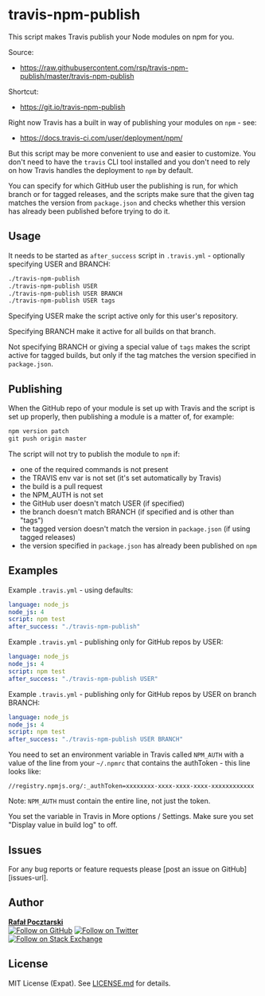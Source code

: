 travis-npm-publish
==================

This script makes Travis publish your Node modules on npm for you.

Source:

* https://raw.githubusercontent.com/rsp/travis-npm-publish/master/travis-npm-publish

Shortcut:

* https://git.io/travis-npm-publish

[github-url]:[issues-url]l]l]rl]NSE.md
[travis-url]: ht[issues-url]l]er
[snyk-url]: https://[issues-url]l]vg
[david-url]: h[issues-url]l]vg
[install-img]: https://nodei.co/npm/travis-npm-publish.png?compact=true
[downloads-img]: https://img.shields.io/npm/dt/travis-npm-publish.svg
[license-img]: https://img.shields.io/npm/l/travis-npm-publish.svg
[stats-url]: http://npm-stat.com/charts.html?package=travis-npm-publish
[github-follow-url]: https://github.com/rsp
[github-follow-img]: https://img.shields.io/github/followers/rsp.svg?style=social&label=Follow
[twitter-follow-url]: https://twitter.com/intent/follow?screen_name=pocztarski
[twitter-follow-img]: https://img.shields.io/twitter/follow/pocztarski.svg?style=social&label=Follow
[stackoverflow-url]: https://stackoverflow.com/users/613198/rsp
[stackexchange-url]: https://stackexchange.com/users/303952/rsp
[stackexchange-img]: https://stackexchange.com/users/flair/303952.png

Right now Travis has a built in way of publishing your modules on `npm` - see:

* https://docs.travis-ci.com/user/deployment/npm/

But this script may be more convenient to use and easier to customize. You don't need to have the `travis` CLI tool installed and you don't need to rely on how Travis handles the deployment to `npm` by default.

You can specify for which GitHub user the publishing is run, for which branch or for tagged releases, and the scripts make sure that the given tag matches the version from `package.json` and checks whether this version has already been published before trying to do it.

Usage
-----
It needs to be started as `after_success` script in `.travis.yml` - optionally specifying USER and BRANCH:

```sh
./travis-npm-publish
./travis-npm-publish USER
./travis-npm-publish USER BRANCH
./travis-npm-publish USER tags
```

Specifying USER make the script active only for this user's repository.

Specifying BRANCH make it active for all builds on that branch.

Not specifying BRANCH or giving a special value of `tags` makes the script active for tagged builds, but only if the tag matches the version specified in `package.json`.

Publishing
----------
When the GitHub repo of your module is set up with Travis and the script is set up properly, then publishing a module is a matter of, for example:

```js
npm version patch
git push origin master
```

The script will not try to publish the module to `npm` if:

* one of the required commands is not present
* the TRAVIS env var is not set (it's set automatically by Travis)
* the build is a pull request
* the NPM_AUTH is not set
* the GitHub user doesn't match USER (if specified)
* the branch doesn't match BRANCH (if specified and is other than "tags")
* the tagged version doesn't match the version in `package.json` (if using tagged releases)
* the version specified in `package.json` has already been published on `npm`

Examples
--------
Example `.travis.yml` - using defaults:

```yaml
language: node_js
node_js: 4
script: npm test
after_success: "./travis-npm-publish"
```

Example `.travis.yml` - publishing only for GitHub repos by USER:

```yaml
language: node_js
node_js: 4
script: npm test
after_success: "./travis-npm-publish USER"
```

Example `.travis.yml` - publishing only for GitHub repos by USER on branch BRANCH:

```yaml
language: node_js
node_js: 4
script: npm test
after_success: "./travis-npm-publish USER BRANCH"
```

You need to set an environment variable in Travis called `NPM_AUTH` with a value of the line from your `~/.npmrc` that contains the authToken - this line looks like:

````
//registry.npmjs.org/:_authToken=xxxxxxxx-xxxx-xxxx-xxxx-xxxxxxxxxxxx
````

Note: `NPM_AUTH` must contain the entire line, not just the token.

You set the variable in Travis in More options / Settings. Make sure you set "Display value in build log" to off.

Issues
------
For any bug reports or feature requests please
[post an issue on GitHub][issues-url].

Author
------
[**Rafał Pocztarski**](https://pocztarski.com/)
<br/>
[![Follow on GitHub][github-follow-img]][github-follow-url]
[![Follow on Twitter][twitter-follow-img]][twitter-follow-url]
<br/>
[![Follow on Stack Exchange][stackexchange-img]][stackoverflow-url]

License
-------
MIT License (Expat). See [LICENSE.md](LICENSE.md) for details.
